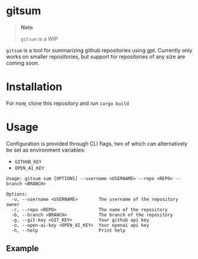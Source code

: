 # gitsum

> **Note**
>
> `gitsum` is a WIP

`gitsum` is a tool for summarizing github repositories using gpt. Currently only works on smaller repositories, but support for repositories of any size are coming soon.

# Installation
For now, clone this repository and run `cargo build`

# Usage
Configuration is provided through CLI flags, two of which can alternatively be set as environment variables:
- `GITHUB_KEY`
- `OPEN_AI_KEY`
```shell
Usage: gitsum sum [OPTIONS] --username <USERNAME> --repo <REPO> --branch <BRANCH>

Options:
  -u, --username <USERNAME>        The username of the repository owner
  -r, --repo <REPO>                The name of the repository
  -b, --branch <BRANCH>            The branch of the repository
  -g, --git-key <GIT_KEY>          Your github api key
  -o, --open-ai-key <OPEN_AI_KEY>  Your openai api key
  -h, --help                       Print help
```

## Example